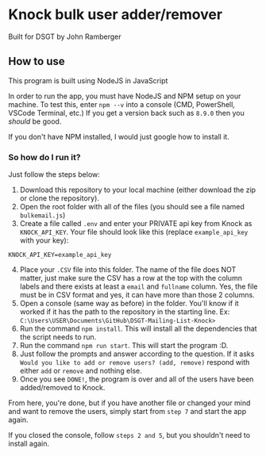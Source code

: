 # Knock bulk user adder/remover

Built for DSGT by John Ramberger

## How to use

This program is built using NodeJS in JavaScript

In order to run the app, you must have NodeJS and NPM setup on your machine. To test this, enter `npm --v` into a console (CMD, PowerShell, VSCode Terminal, etc.) If you get a version back such as `8.9.0` then you _should_ be good.

If you don't have NPM installed, I would just google how to install it.

### So how do I run it?

Just follow the steps below:

1. Download this repository to your local machine (either download the zip or clone the repository).
2. Open the root folder with all of the files (you should see a file named `bulkemail.js`)
3. Create a file called `.env` and enter your PRIVATE api key from Knock as `KNOCK_API_KEY`. Your file should look like this (replace `example_api_key` with your key):

```
KNOCK_API_KEY=example_api_key
```

4. Place your `.CSV` file into this folder. The name of the file does NOT matter, just make sure the CSV has a row at the top with the column labels and there exists at least a `email` and `fullname` column. Yes, the file must be in CSV format and yes, it can have more than those 2 columns.
5. Open a console (same way as before) in the folder. You'll know if it worked if it has the path to the repository in the starting line. Ex: `C:\Users\USER\Documents\GitHub\DSGT-Mailing-List-Knock>`
6. Run the command `npm install`. This will install all the dependencies that the script needs to run.
7. Run the command `npm run start`. This will start the program :D.
8. Just follow the prompts and answer according to the question. If it asks `Would you like to add or remove users? (add, remove)` respond with either `add` or `remove` and nothing else.
9. Once you see `DONE!`, the program is over and all of the users have been added/removed to Knock.

From here, you're done, but if you have another file or changed your mind and want to remove the users, simply start from `step 7` and start the app again.

If you closed the console, follow `steps 2 and 5`, but you shouldn't need to install again.
